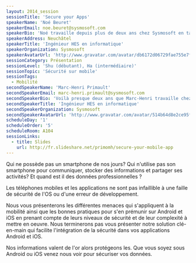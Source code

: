 ```yaml
---
layout: 2014_session
sessionTitle: 'Secure your Apps'
speakerName: 'Noé Beuret'
speakerEmail: noe.beuret@sysmosoft.com
speakerBio: 'Noé travaille depuis plus de deux ans chez Sysmosoft en tant que développeur Android où il développe SENSE: une plateforme de sécurité dédiée aux développeurs d’applications mobiles.'
speakerAddress: Neuchâtel
speakerTitle: 'Ingénieur HES en informatique'
speakerOrganization: Sysmosoft
speakerAvatarUrl: 'http://www.gravatar.com/avatar/db6172d06729fae755e7f0f0058ae692?size=200&default=mm'
sessionCategory: Présentation
sessionLevel: 'Shu (débutant), Ha (intermédiaire)'
sessionTopic: 'Sécurité sur mobile'
sessionTags:
  - Mobilité
secondSpeakerName: 'Marc-Henri Primault'
secondSpeakerEmail: marc-henri.primault@sysmosoft.com
secondSpeakerBio: 'Voilà presque deux ans que Marc-Henri travaille chez Sysmosoft comme développeur iOS où il développe SENSE: une plateforme de sécurité dédiée aux développeurs d’applications mobiles.'
secondSpeakerTitle: 'Ingénieur HES en informatique'
secondSpeakerOrganization: Sysmosoft
secondSpeakerAvatarUrl: 'http://www.gravatar.com/avatar/514b64d8e2ce95f08503c1c5f6594faa?size=200&default=mm'
scheduleDay: '1'
scheduleOrder: '5'
scheduleRoom: A104
sessionLinks:
  - title: Slides
    url: http://fr.slideshare.net/primomh/secure-your-mobile-app
---
```


Qui ne possède pas un smartphone de nos jours? Qui n'utilise pas son smartphone pour communiquer, stocker des informations et partager ses activités? Et quand est il des données professionnelles ?

Les téléphones mobiles et les applications ne sont pas infaillible à une faille de sécurité de l'OS ou d'une erreur de développement. 

Nous vous présenterons les différentes menaces qui s'appliquent à la mobilité ainsi que les bonnes pratiques pour s'en prémunir sur Android et iOS en prenant compte de leurs niveaux de sécurité et de leur complexité à mettre en oeuvre. Nous terminerons pas vous présenter notre solution clé-en-main qui facilite l'intégration de la sécurité dans vos applications Android et iOS.

Nos informations valent de l'or alors protégeons les. Que vous soyez sous Android ou iOS venez nous voir pour sécuriser vos données.
